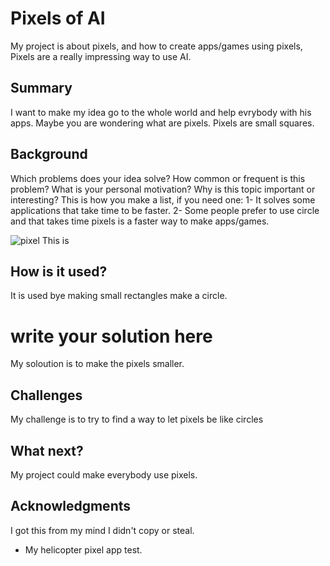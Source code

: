 # Pixels of AI

My project is about pixels, and how to create apps/games using pixels, Pixels are a really impressing way to use AI.

## Summary 
 I want to make my idea go to the whole world and help evrybody with his apps. Maybe you are wondering what are pixels. Pixels are small squares.

## Background

Which problems does your idea solve? How common or frequent is this problem? What is your personal motivation? Why is this topic important or interesting?
This is how you make a list, if you need one:
1- It solves some applications that take time to be faster.
2- Some people prefer to use circle and that takes time pixels is a faster way to make apps/games.

![pixel](https://projects-static.raspberrypi.org/projects/pixel-art-unplugged/fe2793e13c5f6553706364882c7864f55ebe600b/en/images/water-melon.png)
This is

## How is it used?

It is used bye making small rectangles make a circle.

# write your solution here

My soloution is to make the pixels smaller.

## Challenges

My challenge is to try to find a way to let pixels be like circles

## What next?

My project could make everybody use pixels.

## Acknowledgments

I got this from my mind I didn't copy or steal.
* My helicopter pixel app test.
